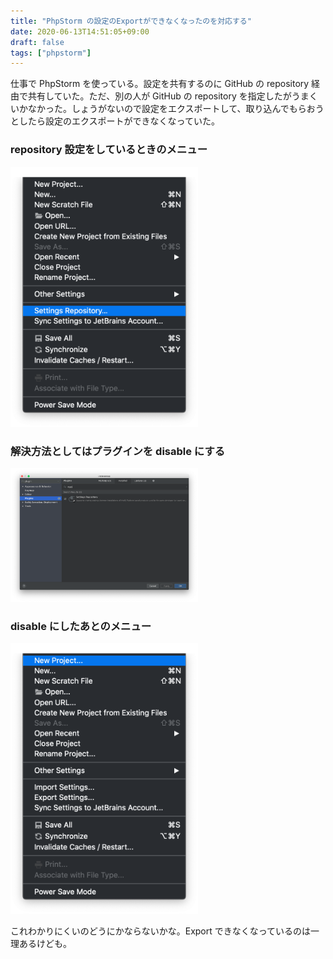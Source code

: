 ```yaml
---
title: "PhpStorm の設定のExportができなくなったのを対応する"
date: 2020-06-13T14:51:05+09:00
draft: false
tags: ["phpstorm"]
---
```


仕事で PhpStorm を使っている。設定を共有するのに GitHub の repository 経由で共有していた。ただ、別の人が GitHub の repository を指定したがうまくいかなかった。しょうがないので設定をエクスポートして、取り込んでもらおうとしたら設定のエクスポートができなくなっていた。

<!-- more -->

### repository 設定をしているときのメニュー  
<a href="/img/phpstorm-invisible-export.png" target="_blank" rel="noopener">
  <img src="/img/phpstorm-invisible-export.png" width=300px>
</a>


### 解決方法としてはプラグインを disable にする
<a href="/img/plugin-setting-repository-disable.png" target="_blank" rel="noopener">
  <img src="/img/plugin-setting-repository-disable.png" width=300px>
</a>

### disable にしたあとのメニュー
<a href="/img/phpstorm-visible-export.png" target="_blank" rel="noopener">
  <img src="/img/phpstorm-visible-export.png" width=300px>
</a>


これわかりにくいのどうにかならないかな。Export できなくなっているのは一理あるけども。
